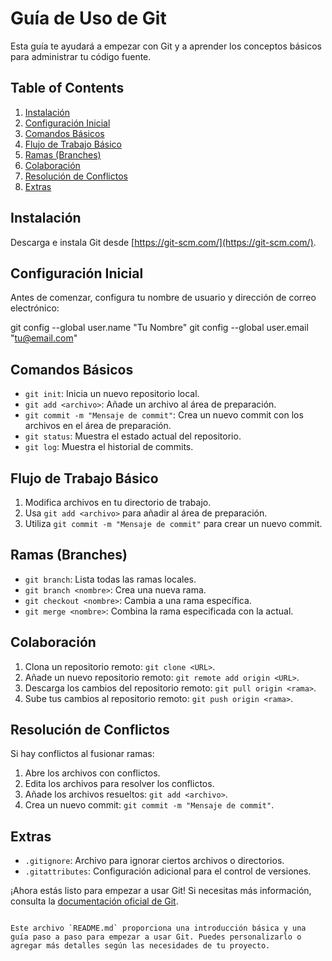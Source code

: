 # Guía de Uso de Git

Esta guía te ayudará a empezar con Git y a aprender los conceptos básicos para administrar tu código fuente.

## Table of Contents

1. [Instalación](#instalación)
2. [Configuración Inicial](#configuración-inicial)
3. [Comandos Básicos](#comandos-básicos)
4. [Flujo de Trabajo Básico](#flujo-de-trabajo-básico)
5. [Ramas (Branches)](#ramas-branches)
6. [Colaboración](#colaboración)
7. [Resolución de Conflictos](#resolución-de-conflictos)
8. [Extras](#extras)

## Instalación

Descarga e instala Git desde [https://git-scm.com/](https://git-scm.com/).

## Configuración Inicial

Antes de comenzar, configura tu nombre de usuario y dirección de correo electrónico:


git config --global user.name "Tu Nombre"
git config --global user.email "tu@email.com"

## Comandos Básicos

- `git init`: Inicia un nuevo repositorio local.
- `git add <archivo>`: Añade un archivo al área de preparación.
- `git commit -m "Mensaje de commit"`: Crea un nuevo commit con los archivos en el área de preparación.
- `git status`: Muestra el estado actual del repositorio.
- `git log`: Muestra el historial de commits.

## Flujo de Trabajo Básico

1. Modifica archivos en tu directorio de trabajo.
2. Usa `git add <archivo>` para añadir al área de preparación.
3. Utiliza `git commit -m "Mensaje de commit"` para crear un nuevo commit.

## Ramas (Branches)

- `git branch`: Lista todas las ramas locales.
- `git branch <nombre>`: Crea una nueva rama.
- `git checkout <nombre>`: Cambia a una rama específica.
- `git merge <nombre>`: Combina la rama especificada con la actual.

## Colaboración

1. Clona un repositorio remoto: `git clone <URL>`.
2. Añade un nuevo repositorio remoto: `git remote add origin <URL>`.
3. Descarga los cambios del repositorio remoto: `git pull origin <rama>`.
4. Sube tus cambios al repositorio remoto: `git push origin <rama>`.

## Resolución de Conflictos

Si hay conflictos al fusionar ramas:

1. Abre los archivos con conflictos.
2. Edita los archivos para resolver los conflictos.
3. Añade los archivos resueltos: `git add <archivo>`.
4. Crea un nuevo commit: `git commit -m "Mensaje de commit"`.

## Extras

- `.gitignore`: Archivo para ignorar ciertos archivos o directorios.
- `.gitattributes`: Configuración adicional para el control de versiones.

¡Ahora estás listo para empezar a usar Git! Si necesitas más información, consulta la [documentación oficial de Git](https://git-scm.com/doc).
```

Este archivo `README.md` proporciona una introducción básica y una guía paso a paso para empezar a usar Git. Puedes personalizarlo o agregar más detalles según las necesidades de tu proyecto.
